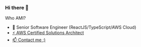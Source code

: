 ### Hi there 👋

<!--
**shakogele/shakogele** is a ✨ _special_ ✨ repository because its `README.md` (this file) appears on your GitHub profile.

Here are some ideas to get you started:

- 🔭 I’m currently working on ...
- 🌱 I’m currently learning ...
- 👯 I’m looking to collaborate on ...
- 🤔 I’m looking for help with ...
- 💬 Ask me about ...
- 📫 How to reach me: ...
- 😄 Pronouns: ...
- ⚡ Fun fact: ...
-->

Who AMI?

- 🔭  Senior Software Engineer (ReactJS/TypeScript/AWS Cloud)
- [⚡ AWS Certified Solutions Architect](https://www.credly.com/badges/8f5cbc38-09f6-402a-a696-02ef162c8c95?source=linked_in_profile)
- [📫  Contact me :) ](https://www.linkedin.com/in/shakogele/)
